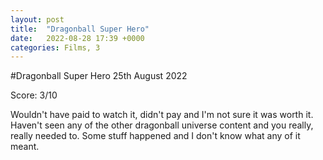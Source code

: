 ```yaml
---
layout: post
title:  "Dragonball Super Hero"
date:   2022-08-28 17:39 +0000
categories: Films, 3
---
```


#Dragonball Super Hero
25th August 2022

Score: 3/10 

Wouldn't have paid to watch it, didn't pay and I'm not sure it was worth it. Haven't seen any of the other dragonball universe content and you really, really needed to. Some stuff happened and I don't know what any of it meant.
